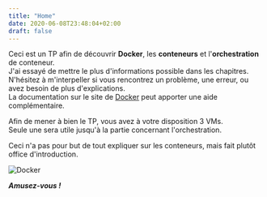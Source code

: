 ```yaml
---
title: "Home"
date: 2020-06-08T23:48:04+02:00
draft: false
---
```


Ceci est un TP afin de découvrir **Docker**, les **conteneurs** et l'**orchestration** de conteneur.  
J'ai essayé de mettre le plus d'informations possible dans les chapitres.  
N'hésitez à m'interpeller si vous rencontrez un problème, une erreur, ou avez besoin de plus d'explications.  
La documentation sur le site de [Docker](https://docs.docker.com/) peut apporter une aide complémentaire.

Afin de mener à bien le TP, vous avez à votre disposition 3 VMs.  
Seule une sera utile jusqu'à la partie concernant l'orchestration.

Ceci n'a pas pour but de tout expliquer sur les conteneurs, mais fait plutôt office d'introduction.

![Docker](https://www.docker.com/wp-content/uploads/2022/03/Moby-logo.png?lightbox=false&width=20pc)

***Amusez-vous !***
